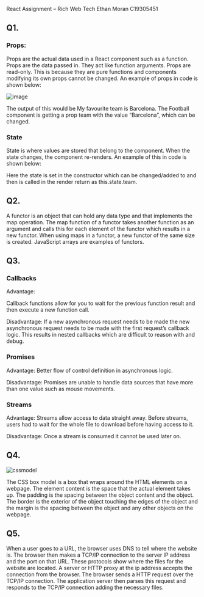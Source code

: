 React Assignment – Rich Web Tech
Ethan Moran
C19305451


## Q1. 

### Props: 

Props are the actual data used in a React component such as a function. Props are the data passed in. They act like function arguments. Props are read-only. This is because they are pure functions and components modifying its own props cannot be changed. An example of props in code is shown below:

![image](https://user-images.githubusercontent.com/57529120/208324593-197a29db-4440-4cd4-888b-718be5f06d63.png)
 
The output of this would be My favourite team is Barcelona. The Football component is getting a prop team with the value “Barcelona”, which can be changed.

### State

State is where values are stored that belong to the component. When the state changes, the component re-renders. An example of this in code is shown below:

 
Here the state is set in the constructor which can be changed/added to and then is called in the render return as this.state.team.


## Q2. 
A functor is an object that can hold any data type and that implements the map operation. The map function of a functor takes another function as an argument and calls this for each element of the functor which results in a new functor. When using maps in a functor, a new functor of the same size is created. JavaScript arrays are examples of functors.

## Q3. 

### Callbacks

Advantage:

Callback functions allow for you to wait for the previous function result and then execute a new function call.

Disadvantage:
If a new asynchronous request needs to be made the new asynchronous request needs to be made with the first request’s callback logic. This results in nested callbacks which are difficult to reason with and debug.

### Promises

Advantage:
Better flow of control definition in asynchronous logic.

Disadvantage:
Promises are unable to handle data sources that have more than one value such as mouse movements.


### Streams 

Advantage:
Streams allow access to data straight away. Before streams, users had to wait for the whole file to download before having access to it.

Disadvantage:
Once a stream is consumed it cannot be used later on.



## Q4. 

![cssmodel](https://user-images.githubusercontent.com/57529120/208324439-4b262334-e320-49d0-922c-0a7385c37693.png)


The CSS box model is a box that wraps around the HTML elements on a webpage. The element content is the space that the actual element takes up. The padding is the spacing between the object content and the object. The border is the exterior of the object touching the edges of the object and the margin is the spacing between the object and any other objects on the webpage.


## Q5.
When a user goes to a URL, the browser uses DNS to tell where the website is. The browser then makes a TCP/IP connection to the server IP address and the port on that URL. These protocols show where the files for the website are located. A server or HTTP proxy at the ip address accepts the connection from the browser. The browser sends a HTTP request over the TCP/IP connection. The application server then parses this request and responds to the TCP/IP connection adding the necessary files.

